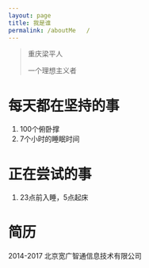 ```yaml
---
layout: page
title: 我是谁
permalink: /aboutMe   /
---
```



> 重庆梁平人 
> 
> 一个理想主义者

# 每天都在坚持的事

1. 100个俯卧撑
2. 7个小时的睡眠时间

# 正在尝试的事

1. 23点前入睡，5点起床

# 简历

2014-2017 北京宽广智通信息技术有限公司
